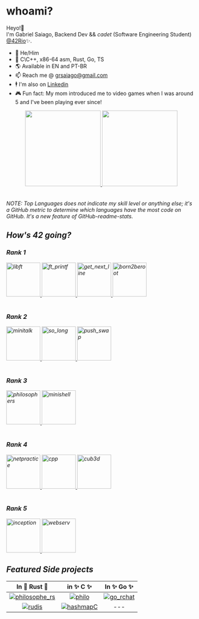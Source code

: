 # whoami?

Heyo!👋 <br>
I'm Gabriel Saiago, Backend Dev && _cadet_ (Software Engineering Student) [@42Rio](https://42.rio/)✨. <br>
*  🧔   He/Him
*  🧠   C\C++, x86-64 asm, Rust, Go, TS
*  🌎   Available in EN and PT-BR
*  📫   Reach me @ grsaiago@gmail.com
*  🕴   I'm also on [Linkedin](https://linkedin.com/in/grsaiago/)
*  🎮   Fun fact: My mom introduced me to video games when I was around 5 and I've been playing ever since!

<div align="center">
<a href="https://github.com/Grsaiago">
  <img height="200em" src="https://github-readme-stats.vercel.app/api/top-langs/?username=Grsaiago&show_icons=true&theme=gruvbox" />
  <img height="200em" src="https://github-readme-stats.vercel.app/api?username=Grsaiago&show_icons=true&theme=gruvbox" />
</a>
</div>
<br> <br/>
<i>NOTE: Top Languages does not indicate my skill level or anything else; it's a GitHub metric to determine which languages have the most code on GitHub. It's a new feature of GitHub-readme-stats.<i/>

## How's 42 going?
### Rank 1
<a href="https://github.com/Grsaiago/libft">
  <img alt="libft" src="https://user-images.githubusercontent.com/98427284/175352149-d1146a34-d163-4d0e-806f-1c63c04d3663.png" height="90" width="90">
</a>
<a href="https://github.com/Grsaiago/ft_printf">
  <img alt="ft_printf" src="https://user-images.githubusercontent.com/98427284/175838265-59e18bf3-b8b3-46d3-8b3e-1f7ce4b2e9a7.png" height="90" width="90">
</a>
<a href="https://github.com/Grsaiago/get_next_line">
  <img alt="get_next_line" src="https://user-images.githubusercontent.com/98427284/215275443-863df3a6-73cc-4e2f-a7b1-23449db27ce7.png" height="90" width="90">
</a>
<a href="https://github.com/Grsaiago">
  <img alt="born2beroot" src="https://github.com/user-attachments/assets/ce091b07-fe28-4a55-8483-09d80867d0d7" height="90" width="90">
</a>
<br> <br/>

### Rank 2
<a href="https://github.com/Grsaiago/Minitalk">
  <img alt="minitalk" src="https://user-images.githubusercontent.com/98427284/215275917-3d4df0d9-b696-4c05-94bc-52333cc6683c.png" height="90" width="90">
</a>
<a href="https://github.com/Grsaiago/so_long">
  <img alt="so_long" src="https://user-images.githubusercontent.com/98427284/215276466-c730acbb-8279-463b-927f-1e8017469797.png" height="90" width="90">
</a>
<a href="https://github.com/Grsaiago/push_swap">
  <img alt="push_swap" src="https://user-images.githubusercontent.com/98427284/215276770-a1c06dc9-660b-4069-a31f-3134f3d667e1.png" height="90" width="90">
</a>
<br> <br/>

### Rank 3
<a href="https://github.com/Grsaiago/Philosophers">
  <img alt="philosophers" src="https://user-images.githubusercontent.com/98427284/215276897-36c0f69d-d532-4471-aea4-5c8ee5037a8c.png" height="90" width="90">
</a>
<a href="https://github.com/Grsaiago/minishell">
  <img alt="minishell" src="https://github-production-user-asset-6210df.s3.amazonaws.com/98427284/274425723-2bb3ab74-5f5e-4b3b-9a5a-cbfbcc6aa26d.png" height="90" width="90">
</a>
<br> <br/>

### Rank 4
<a href="https://github.com/Grsaiago">
  <img alt="netpractice" src="https://github-production-user-asset-6210df.s3.amazonaws.com/98427284/274426768-df542a91-6d30-4d9c-8b3a-85aa0be2f754.png" height="90" width="90">
</a>
<a href="https://github.com/Grsaiago/cpp_piscine">
  <img alt="cpp" src="https://github-production-user-asset-6210df.s3.amazonaws.com/98427284/274426946-b0098b2b-f617-41db-99ae-28af6bfe8f49.png" height="90" width="90">
</a>
<a href="https://github.com/Grsaiago/cube3d">
  <img alt="cub3d" src="https://github.com/user-attachments/assets/bc929670-9263-4c75-beb3-5d982cc85dad" height="90" width="90">
</a>
<br></br>

### Rank 5
<a href="https://github.com/Grsaiago">
  <img alt="inception" src="https://github.com/user-attachments/assets/8603a7a3-bb22-41c9-bb0a-ae7c8b9ca15e" height="90" width="90">
</a>
<a href="https://github.com/Grsaiago">
  <img alt="webserv" src="https://github.com/user-attachments/assets/aae4d2ee-f65f-460a-95c2-6dcc45eded81" height="90" width="90">
</a>

## Featured Side projects
| In 🦀 Rust 🦀 | in ✨ C ✨ | In ✨ Go ✨ |
| :---: | :---: | :---: |
| <a href="https://github.com/Grsaiago/philosophe_rs">![philosophe_rs][philosophe_rs_repocard]</a> | <a href="https://github.com/Grsaiago/philosophers">![philo][my_ping_repocard]</a> | <a href="https://github.com/Grsaiago/go_rchat">![go_rchat][go_rchat_repocard] |
| <a href="https://github.com/Grsaiago/rudis"> ![rudis][maelstrom_rust_repocard]</a> | <a href="https://github.com/Grsaiago/hashmapC">![hashmapC][hashmapC_repocard]</a> | --- |


[philosophe_rs_repocard]: https://github-readme-stats.vercel.app/api/pin/?username=Grsaiago&repo=philosophe_rs&theme=gruvbox
[maelstrom_rust_repocard]: https://github-readme-stats.vercel.app/api/pin/?username=Grsaiago&repo=maelstrom_rust&theme=gruvbox

[my_ping_repocard]: https://github-readme-stats.vercel.app/api/pin/?username=Grsaiago&repo=my_ping&theme=gruvbox
[hashmapC_repocard]: https://github-readme-stats.vercel.app/api/pin/?username=Grsaiago&repo=hashmapC&theme=gruvbox

[go_rchat_repocard]: https://github-readme-stats.vercel.app/api/pin/?username=Grsaiago&repo=go_rchat&theme=gruvbox
